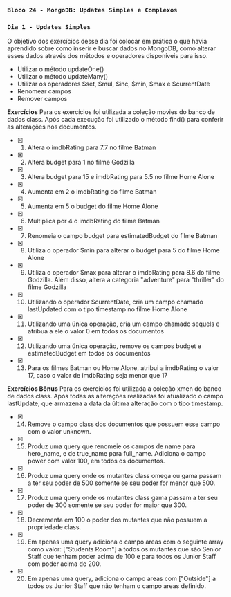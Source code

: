 ### `Bloco 24 - MongoDB: Updates Simples e Complexos`
### `Dia 1 - Updates Simples`

O objetivo dos exercícios desse dia foi colocar em prática o que havia aprendido sobre como inserir e buscar dados no MongoDB, como alterar esses dados através dos métodos e operadores disponíveis para isso.
  - Utilizar o método updateOne()
  - Utilizar o método updateMany()
  - Utilizar os operadores $set, $mul, $inc, $min, $max e $currentDate
  - Renomear campos
  - Remover campos

**Exercícios**
Para os exercícios foi utilizada a coleção movies do banco de dados class.
Após cada execução foi utilizado o método find() para conferir as alterações nos documentos.

- [x] 1. Altera o imdbRating para 7.7 no filme Batman 
- [x] 2. Altera budget para 1 no filme Godzilla 
- [x] 3. Altera budget para 15 e imdbRating para 5.5 no filme Home Alone
- [x] 4. Aumenta em 2 o imdbRating do filme Batman
- [x] 5. Aumenta em 5 o budget do filme Home Alone
- [x] 6. Multiplica por 4 o imdbRating do filme Batman
- [x] 7. Renomeia o campo budget para estimatedBudget do filme Batman
- [x] 8. Utiliza o operador $min para alterar o budget para 5 do filme Home Alone
- [x] 9. Utiliza o operador $max para alterar o imdbRating para 8.6 do filme Godzilla. Além disso, altera a categoria "adventure" para "thriller" do filme Godzilla
- [x] 10. Utilizando o operador $currentDate, cria um campo chamado lastUpdated com o tipo timestamp no filme Home Alone
- [x] 11. Utilizando uma única operação, cria um campo chamado sequels e atribua a ele o valor 0 em todos os documentos
- [x] 12. Utilizando uma única operação, remove os campos budget e estimatedBudget em todos os documentos
- [x] 13. Para os filmes Batman ou Home Alone, atribui a imdbRating o valor 17, caso o valor de imdbRating seja menor que 17

**Exercícios Bônus**
Para os exercícios foi utilizada a coleção xmen do banco de dados class.
Após todas as alterações realizadas foi atualizado o campo lastUpdate, que armazena a data da última alteração com o tipo timestamp.

- [x] 14. Remove o campo class dos documentos que possuem esse campo com o valor unknown.
- [x] 15. Produz uma query que renomeie os campos de name para hero_name, e de true_name para full_name. Adiciona o campo power com valor 100, em todos os documentos.
- [x] 16. Produz uma query onde os mutantes class omega ou gama passam a ter seu poder de 500 somente se seu poder for menor que 500.
- [x] 17. Produz uma query onde os mutantes class gama passam a ter seu poder de 300 somente se seu poder for maior que 300.
- [x] 18. Decrementa em 100 o poder dos mutantes que não possuem a propriedade class.
- [x] 19. Em apenas uma query adiciona o campo areas com o seguinte array como valor: ["Students Room"] a todos os mutantes que são Senior Staff que tenham poder acima de 100 e para todos os Junior Staff com poder acima de 200.
- [x] 20. Em apenas uma query, adiciona o campo areas com ["Outside"] a todos os Junior Staff que não tenham o campo areas definido.

